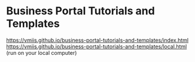# Business Portal Tutorials and Templates

https://vmiis.github.io/business-portal-tutorials-and-templates/index.html  
https://vmiis.github.io/business-portal-tutorials-and-templates/local.html (run on your local computer)  
